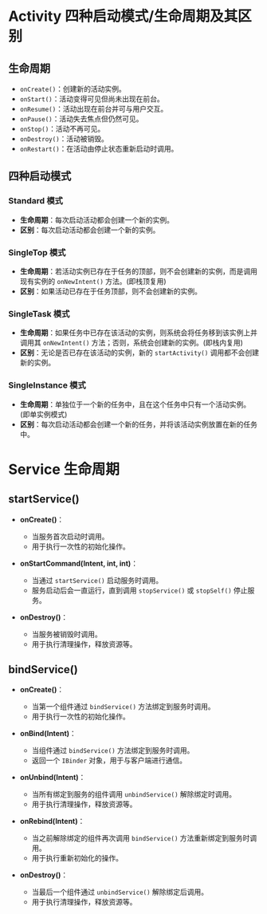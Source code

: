 # Activity 四种启动模式/生命周期及其区别

## 生命周期
  - `onCreate()`：创建新的活动实例。
  - `onStart()`：活动变得可见但尚未出现在前台。
  - `onResume()`：活动出现在前台并可与用户交互。
  - `onPause()`：活动失去焦点但仍然可见。
  - `onStop()`：活动不再可见。
  - `onDestroy()`：活动被销毁。
  - `onRestart()`：在活动由停止状态重新启动时调用。

## 四种启动模式
### Standard 模式
- **生命周期**：每次启动活动都会创建一个新的实例。
- **区别**：每次启动活动都会创建一个新的实例。

### SingleTop 模式
- **生命周期**：若活动实例已存在于任务的顶部，则不会创建新的实例，而是调用现有实例的 `onNewIntent()` 方法。(即栈顶复用)
- **区别**：如果活动已存在于任务顶部，则不会创建新的实例。

### SingleTask 模式
- **生命周期**：如果任务中已存在该活动的实例，则系统会将任务移到该实例上并调用其 `onNewIntent()` 方法；否则，系统会创建新的实例。(即栈内复用)
- **区别**：无论是否已存在该活动的实例，新的 `startActivity()` 调用都不会创建新的实例。

### SingleInstance 模式
- **生命周期**：单独位于一个新的任务中，且在这个任务中只有一个活动实例。(即单实例模式)
- **区别**：每次启动活动都会创建一个新的任务，并将该活动实例放置在新的任务中。

# Service 生命周期

## startService()

- **onCreate()**：
    - 当服务首次启动时调用。
    - 用于执行一次性的初始化操作。

- **onStartCommand(Intent, int, int)**：
    - 当通过 `startService()` 启动服务时调用。
    - 服务启动后会一直运行，直到调用 `stopService()` 或 `stopSelf()` 停止服务。

- **onDestroy()**：
    - 当服务被销毁时调用。
    - 用于执行清理操作，释放资源等。

## bindService()

- **onCreate()**：
    - 当第一个组件通过 `bindService()` 方法绑定到服务时调用。
    - 用于执行一次性的初始化操作。

- **onBind(Intent)**：
    - 当组件通过 `bindService()` 方法绑定到服务时调用。
    - 返回一个 `IBinder` 对象，用于与客户端进行通信。

- **onUnbind(Intent)**：
    - 当所有绑定到服务的组件调用 `unbindService()` 解除绑定时调用。
    - 用于执行清理操作，释放资源等。

- **onRebind(Intent)**：
    - 当之前解除绑定的组件再次调用 `bindService()` 方法重新绑定到服务时调用。
    - 用于执行重新初始化的操作。

- **onDestroy()**：
    - 当最后一个组件通过 `unbindService()` 解除绑定后调用。
    - 用于执行清理操作，释放资源等。

